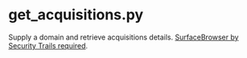 # get_acquisitions.py
Supply a domain and retrieve acquisitions details. [SurfaceBrowser by Security Trails required](https://securitytrails.com/corp/surfacebrowser).
